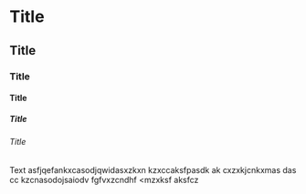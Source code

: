 # Title
## Title
### Title
#### Title
##### Title
###### Title
Text asfjqefankxcasodjqwidasxzkxn kzxccaksfpasdk ak cxzxkjcnkxmas das cc kzcnasodojsaiodv fgfvxzcndhf <mzxksf aksfcz
